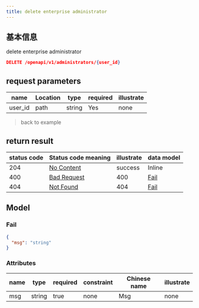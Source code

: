 ```yaml
---
title: delete enterprise administrator
---
```


## 基本信息

delete enterprise administrator

```json title="请求路径"
DELETE /openapi/v1/administrators/{user_id}
```

## request parameters

| name                         | Location | type   | required | illustrate |
| ---------------------------- | -------- | ------ | -------- | ---------- |
| user_id | path     | string | Yes      | none       |

> back to example

## return result

| status code | Status code meaning                                              | illustrate | data model    |
| ----------- | ---------------------------------------------------------------- | ---------- | ------------- |
| 204         | [No Content](https://tools.ietf.org/html/rfc7231#section-6.3.5)  | success    | Inline        |
| 400         | [Bad Request](https://tools.ietf.org/html/rfc7231#section-6.5.1) | 400        | [Fail](#fail) |
| 404         | [Not Found](https://tools.ietf.org/html/rfc7231#section-6.5.4)   | 404        | [Fail](#fail) |

## Model

### Fail

```json
{
  "msg": "string"
}

```

### Attributes

| name | type   | required | constraint | Chinese name | illustrate |
| ---- | ------ | -------- | ---------- | ------------ | ---------- |
| msg  | string | true     | none       | Msg          | none       |
